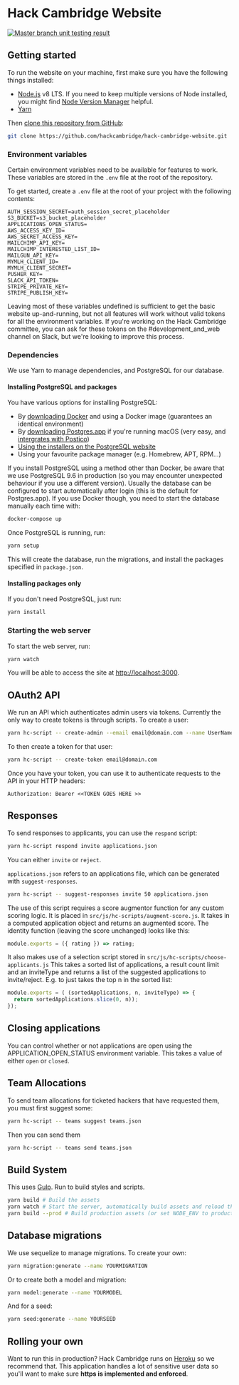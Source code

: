 # Hack Cambridge Website

[
  ![Master branch unit testing result](https://travis-ci.org/hackcambridge/hack-cambridge-website.svg?branch=master)
](https://travis-ci.org/hackcambridge/hack-cambridge-website)

## Getting started

To run the website on your machine, first make sure you have the following things installed:

- [Node.js](https://nodejs.org/dist/latest-v8.x/) v8 LTS.  If you need to keep multiple versions of Node installed, you might find [Node Version Manager](https://github.com/creationix/nvm) helpful.
- [Yarn](https://yarnpkg.com/en/docs/install/)

Then [clone this repository from GitHub](https://help.github.com/articles/cloning-a-repository/):

```bash
git clone https://github.com/hackcambridge/hack-cambridge-website.git
```

### Environment variables

Certain environment variables need to be available for features to work. These variables are stored in the `.env` file at the root of the repository.

To get started, create a `.env` file at the root of your project with the following contents:

```text
AUTH_SESSION_SECRET=auth_session_secret_placeholder
S3_BUCKET=s3_bucket_placeholder
APPLICATIONS_OPEN_STATUS=
AWS_ACCESS_KEY_ID=
AWS_SECRET_ACCESS_KEY=
MAILCHIMP_API_KEY=
MAILCHIMP_INTERESTED_LIST_ID=
MAILGUN_API_KEY=
MYMLH_CLIENT_ID=
MYMLH_CLIENT_SECRET=
PUSHER_KEY=
SLACK_API_TOKEN=
STRIPE_PRIVATE_KEY=
STRIPE_PUBLISH_KEY=
```

Leaving most of these variables undefined is sufficient to get the basic website up-and-running, but not all features will work without valid tokens for all the environment variables.  If you're working on the Hack Cambridge committee, you can ask for these tokens on the #development_and_web channel on Slack, but we're looking to improve this process.

### Dependencies

We use Yarn to manage dependencies, and PostgreSQL for our database.

#### Installing PostgreSQL and packages

You have various options for installing PostgreSQL:

- By [downloading Docker](https://www.docker.com/products/docker-desktop) and using a Docker image (guarantees an identical environment)
- By [downloading Postgres.app](https://postgresapp.com/downloads.html) if you're running macOS (very easy, and [intergrates with Postico](https://eggerapps.at/postico/))
- [Using the installers on the PostgreSQL website](https://www.postgresql.org/download/)
- Using your favourite package manager (e.g. Homebrew, APT, RPM…)

If you install PostgreSQL using a method other than Docker, be aware that we use PostgreSQL 9.6 in production (so you may encounter unexpected behaviour if you use a different version).
Usually the database can be configured to start automatically after login (this is the default for Postgres.app).
If you use Docker though, you need to start the database manually each time with:

```bash
docker-compose up
```

Once PostgreSQL is running, run:

```bash
yarn setup
```

This will create the database, run the migrations, and install the packages specified in `package.json`.

#### Installing packages only

If you don't need PostgreSQL, just run:

```bash
yarn install
```

### Starting the web server

To start the web server, run:

```bash
yarn watch
```

You will be able to access the site at [http://localhost:3000](http://localhost:3000).

## OAuth2 API

We run an API which authenticates admin users via tokens. Currently the only way to create tokens is
through scripts. To create a user:

```bash
yarn hc-script -- create-admin --email email@domain.com --name UserName
```

To then create a token for that user:

```bash
yarn hc-script -- create-token email@domain.com
```

Once you have your token, you can use it to authenticate requests to the API in your HTTP headers:

```text
Authorization: Bearer <<TOKEN GOES HERE >>
```

## Responses

To send responses to applicants, you can use the `respond` script:

```bash
yarn hc-script respond invite applications.json
```

You can either `invite` or `reject`.

`applications.json` refers to an applications file, which can be generated with `suggest-responses`.

```bash
yarn hc-script -- suggest-responses invite 50 applications.json
```

The use of this script requires a score augmentor function for any custom scoring logic. It is placed in `src/js/hc-scripts/augment-score.js`.
It takes in a computed application object and returns an augmented score. The identity function (leaving the score unchanged) looks like this:

```typescript
module.exports = ({ rating }) => rating;
```

It also makes use of a selection script stored in `src/js/hc-scripts/choose-applicants.js`
This takes a sorted list of applications, a result count limit and an inviteType
and returns a list of the suggested applications to invite/reject.
E.g. to just takes the top n in the sorted list:

```typescript
module.exports = ( (sortedApplications, n, inviteType) => {
  return sortedApplications.slice(0, n));
});
```

## Closing applications

You can control whether or not applications are open using the APPLICATION_OPEN_STATUS environment variable. This takes a value of either
`open` or `closed`.

## Team Allocations

To send team allocations for ticketed hackers that have requested them, you must first suggest some:

```bash
yarn hc-script -- teams suggest teams.json
```

Then you can send them

```bash
yarn hc-script -- teams send teams.json
```

## Build System

This uses [Gulp](http://gulpjs.org). Run to build styles and scripts.

```bash
yarn build # Build the assets
yarn watch # Start the server, automatically build assets and reload the browser when changes are made
yarn build --prod # Build production assets (or set NODE_ENV to production)
```

## Database migrations

We use sequelize to manage migrations. To create your own:

```bash
yarn migration:generate --name YOURMIGRATION
```

Or to create both a model and migration:

```bash
yarn model:generate --name YOURMODEL
```

And for a seed:

```bash
yarn seed:generate --name YOURSEED
```

## Rolling your own

Want to run this in production? Hack Cambridge runs on [Heroku](https://heroku.com) so we recommend that. This application
handles a lot of sensitive user data so you'll want to make sure **https is implemented and enforced**.
